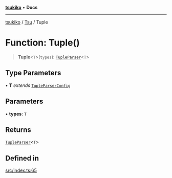 [**tsukiko**](../../../README.md) • **Docs**

***

[tsukiko](../../../README.md) / [Tsu](../README.md) / Tuple

# Function: Tuple()

> **Tuple**\<`T`\>(`types`): [`TupleParser`](../../../classes/TupleParser.md)\<`T`\>

## Type Parameters

• **T** *extends* [`TupleParserConfig`](../../../type-aliases/TupleParserConfig.md)

## Parameters

• **types**: `T`

## Returns

[`TupleParser`](../../../classes/TupleParser.md)\<`T`\>

## Defined in

[src/index.ts:65](https://github.com/BIYUEHU/tsukiko/blob/eb4b04a16e9c40909bed9d6503bd49914851f300/src/index.ts#L65)
